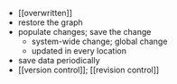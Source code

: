 - [[overwritten]]
- restore the graph
- populate changes; save the change
    - system-wide change; global change
    - updated in every location
- save data periodically
- [[version control]]; [[revision control]]

